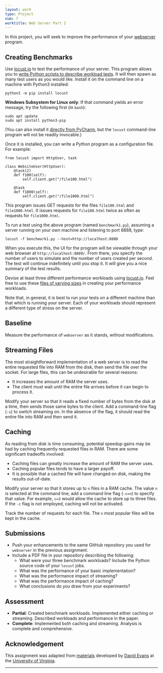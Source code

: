 ```yaml
---
layout: work
type: Project
num: 7
worktitle: Web Server Part 2
---
```


In this project, you will seek to improve the performance of your 
[webserver](https://hendrix-cs.github.io/csci320/projects/webserver1) program.

## Creating Benchmarks

Use [locust.io](https://locust.io/) to test the performance of your server. This program 
allows you to [write Python scripts to describe workload tests](https://docs.locust.io/en/stable/quickstart.html). 
It will then spawn as many test users as you would like. Install it on the command line on a machine with 
Python3 installed:

```
python3 -m pip install locust
```

**Windows Subsystem for Linux only**: If that command yields an error message, try the following first (in `bash`):
```
sudo apt update
sudo apt install python3-pip
```

(You can also install it [directly from PyCharm](https://www.jetbrains.com/help/pycharm/installing-uninstalling-and-upgrading-packages.html),
but the `locust` command-line program will not be readily invocable.)

Once it is installed, you can write a Python program as a configuration file. For example:

```
from locust import HttpUser, task

class WebsiteUser(HttpUser):
    @task(2)
    def f100(self):
        self.client.get("/file100.html")

    @task
    def f1000(self):
        self.client.get("/file1000.html")
```

This program issues GET requests for the files `file100.html` and `file1000.html`. It issues requests 
for `file100.html` twice as often as requests for `file1000.html`.  

To run a test using the above program (named `benchmark1.py`), 
assuming a server running on your own machine and listening to port 8888, type:

```
locust -f benchmark1.py --host=http://localhost:8888
```

When you execute this, the UI for the program will be viewable through your web browser at 
`http://localhost:8089/`. From there, you specify the number of users to simulate and the number 
of users created per second. The test will continue indefinitely until you stop it. It will give 
you a nice summary of the test results.

Devise at least three different performance workloads using [locust.io](https://locust.io/). Feel free
to use these [files of varying sizes]({{site.baseurl}}/projects/workloads.zip) in creating your 
performance workloads.

Note that, in general, it is best to run your tests on a different machine than that which is running your 
server. Each of your workloads should represent a different type of stress on the server.

## Baseline

Measure the performance of `webserver` as it stands, without modifications.

## Streaming Files

The most straightforward implementation of a web server is to read the entire requested file into 
RAM from the disk, then send the file over the socket. For large files, this can be undesirable for
several reasons:
* It increases the amount of RAM the server uses.
* The client must wait until the entire file arrives before it can begin to process it.

Modify your server so that it reads a fixed number of bytes from the disk at a time, then sends
those same bytes to the client. Add a command-line flag (`-s`) to switch streaming on. In the absence
of the flag, it should read the entire file into RAM and then send it.

## Caching

As reading from disk is time consuming, potential speedup gains may be had by caching frequently
requested files in RAM. There are some significant tradeoffs involved:
* Caching files can greatly increase the amount of RAM the server uses.
* Caching popular files tends to have a larger payoff.
* It is possible that a cached file will have changed on disk, making the results out-of-date.

Modify your server so that it stores up to `n` files in a RAM cache. The value `n` is selected at the 
command line; add a command line flag (`-c=n`) to specify that value. For example, `c=3` would allow
the cache to store up to three files. If the `-c` flag is not employed, caching will not be activated.

Track the number of requests for each file. The `n` most popular files will be kept in the cache.

## Submissions
* Push your enhancements to the same GitHub repository you used for `webserver` in the previous assignment.
* Include a PDF file in your repository describing the following:
  * What were your three benchmark workloads? Include the Python source code of your `locust` jobs.
  * What was the performance of your basic implementation?
  * What was the performance impact of streaming?
  * What was the performance impact of caching?
  * What conclusions do you draw from your experiments?

## Assessment
* **Partial**: Created benchmark workloads. Implemented either caching or streaming. Described workloads and performance in the paper.
* **Complete**:  Implemented both caching and streaming. Analysis is complete and comprehensive.

## Acknowledgement

This assignment was adapted from [materials](http://rust-class.org/pages/ps3.html) developed by 
[David Evans](http://www.cs.virginia.edu/~evans/) at the 
[University of Virginia](https://engineering.virginia.edu/departments/computer-science).	

------------------------------------------------------------------------
